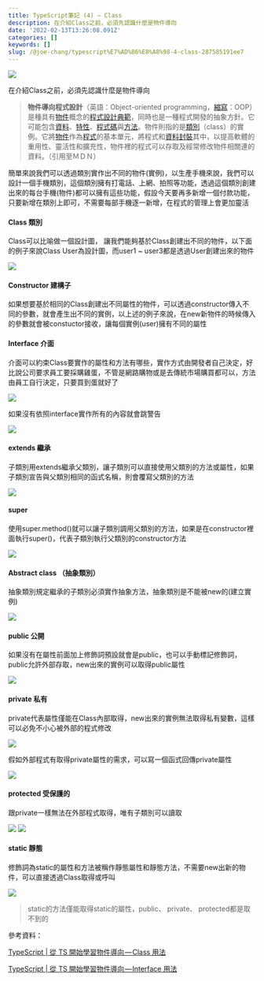 ```yaml
---
title: TypeScript筆記 (4) — Class
description: 在介紹Class之前，必須先認識什麼是物件導向
date: '2022-02-13T13:26:08.091Z'
categories: []
keywords: []
slug: /@joe-chang/typescript%E7%AD%86%E8%A8%98-4-class-287585191ee7
---
```


![](/Users/joectchang_mac/Downloads/medium-export-a/post2022/md_1697073583233/img/1__nnjL3PzLAl49JV6qCrROuQ.png)

在介紹Class之前，必須先認識什麼是物件導向

> **物件導向程式設計**（英語：Object-oriented programming，[縮寫](https://zh.wikipedia.org/wiki/%E7%BC%A9%E5%86%99 "縮寫")：OOP）是種具有[物件](https://zh.wikipedia.org/wiki/%E5%AF%B9%E8%B1%A1_%28%E8%AE%A1%E7%AE%97%E6%9C%BA%E7%A7%91%E5%AD%A6%29 "物件 (電腦科學)")概念的[程式設計典範](https://zh.wikipedia.org/wiki/%E7%BC%96%E7%A8%8B%E8%8C%83%E5%9E%8B "程式設計範式")，同時也是一種程式開發的抽象方針。它可能包含[資料](https://zh.wikipedia.org/wiki/%E6%95%B0%E6%8D%AE "資料")、[特性](https://zh.wikipedia.org/wiki/%E7%89%B9%E6%80%A7_%28%E8%AE%A1%E7%AE%97%E6%9C%BA%E7%A7%91%E5%AD%A6%29 "特性 (電腦科學)")、[程式碼](https://zh.wikipedia.org/wiki/%E6%BA%90%E4%BB%A3%E7%A0%81 "原始碼")與[方法](https://zh.wikipedia.org/wiki/%E6%96%B9%E6%B3%95_%28%E9%9B%BB%E8%85%A6%E7%A7%91%E5%AD%B8%29 "方法 (電腦科學)")。物件則指的是[類別](https://zh.wikipedia.org/wiki/%E7%B1%BB_%28%E8%AE%A1%E7%AE%97%E6%9C%BA%E7%A7%91%E5%AD%A6%29 "類別 (電腦科學)")（class）的實例。它將[物件](https://zh.wikipedia.org/wiki/%E7%89%A9%E4%BB%B6_%28%E9%9B%BB%E8%85%A6%E7%A7%91%E5%AD%B8%29 "物件 (電腦科學)")作為[程式](https://zh.wikipedia.org/wiki/%E8%AE%A1%E7%AE%97%E6%9C%BA%E7%A8%8B%E5%BA%8F "電腦程式")的基本單元，將程式和[資料](https://zh.wikipedia.org/wiki/%E6%95%B0%E6%8D%AE "資料")[封裝](https://zh.wikipedia.org/wiki/%E5%B0%81%E8%A3%9D_%28%E7%89%A9%E4%BB%B6%E5%B0%8E%E5%90%91%E7%A8%8B%E5%BC%8F%E8%A8%AD%E8%A8%88%29 "封裝 (物件導向程式設計)")其中，以提高軟體的重用性、靈活性和擴充性，物件裡的程式可以存取及經常修改物件相關連的資料。（引用至ＭＤＮ）

簡單來說我們可以透過類別實作出不同的物件(實例)，以生產手機來說，我們可以設計一個手機類別，這個類別擁有打電話、上網、拍照等功能，透過這個類別創建出來的每台手機(物件)都可以擁有這些功能，假設今天要再多新增一個付款功能，只要新增在類別上即可，不需要每部手機逐一新增，在程式的管理上會更加靈活

#### Class 類別

Class可以比喻做一個設計圖， 讓我們能夠基於Class創建出不同的物件，以下面的例子來說Class User為設計圖，而user1 ~ user3都是透過User創建出來的物件

![](/Users/joectchang_mac/Downloads/medium-export-a/post2022/md_1697073583233/img/1____ZucMbAjSdh1wHKL__KNmPQ.png)

#### Constructor 建構子

如果想要基於相同的Class創建出不同屬性的物件，可以透過constructor傳入不同的參數，就會產生出不同的實例，以上述的例子來說，在new新物件的時候傳入的參數就會被constuctor接收，讓每個實例(user)擁有不同的屬性

#### Interface 介面

介面可以約束Class要實作的屬性和方法有哪些，實作方式由開發者自己決定，好比說公司要求員工要採購雞蛋，不管是網路購物或是去傳統市場購買都可以，方法由員工自行決定，只要買到蛋就好了

![](/Users/joectchang_mac/Downloads/medium-export-a/post2022/md_1697073583233/img/1__NaWrVOVoTvfqIBWGrOwFWA.png)

如果沒有依照interface實作所有的內容就會跳警告

![](/Users/joectchang_mac/Downloads/medium-export-a/post2022/md_1697073583233/img/1__grevW3S6ujaM8wBaR2uSHA.png)

#### **extends 繼承**

子類別用extends繼承父類別，讓子類別可以直接使用父類別的方法或屬性，如果子類別宣告與父類別相同的函式名稱，則會覆寫父類別的方法

![](/Users/joectchang_mac/Downloads/medium-export-a/post2022/md_1697073583233/img/1__w7BdxtGNg6dcBPkew24Vxg.png)

#### super

使用super.method()就可以讓子類別調用父類別的方法，如果是在constructor裡面執行super()，代表子類別執行父類別的constructor方法

![](/Users/joectchang_mac/Downloads/medium-export-a/post2022/md_1697073583233/img/1__v9SBxAk__Ns11vNr7w__aK4A.png)

#### Abstract class （抽象類別）

抽象類別規定繼承的子類別必須實作抽象方法，抽象類別是不能被new的(建立實例)

![](/Users/joectchang_mac/Downloads/medium-export-a/post2022/md_1697073583233/img/1__2wMD2hVDwdQq7pYh4C1tlQ.png)

#### public 公開

如果沒有在屬性前面加上修飾詞預設就會是public，也可以手動標記修飾詞，public允許外部存取，new出來的實例可以取得public屬性

![](/Users/joectchang_mac/Downloads/medium-export-a/post2022/md_1697073583233/img/1__sOXjTZMNQS3ISEqGFA0KCQ.png)

#### private 私有

private代表屬性僅能在Class內部取得，new出來的實例無法取得私有變數，這樣可以必免不小心被外部的程式修改

![](/Users/joectchang_mac/Downloads/medium-export-a/post2022/md_1697073583233/img/1__EHr2SY2js3pTa4QLFRFfTg.png)

假如外部程式有取得private屬性的需求，可以寫一個函式回傳private屬性

![](/Users/joectchang_mac/Downloads/medium-export-a/post2022/md_1697073583233/img/1__ntr0TPjrl4HMMojHI5BSkg.png)

#### protected 受保護的

跟private一樣無法在外部程式取得，唯有子類別可以讀取

![](/Users/joectchang_mac/Downloads/medium-export-a/post2022/md_1697073583233/img/1__Yqpt8fePlXOsRGagfJFDDQ.png)
![](/Users/joectchang_mac/Downloads/medium-export-a/post2022/md_1697073583233/img/1__HI3A23rTcPExzjFoR0bwTA.png)

#### static 靜態

修飾詞為static的屬性和方法被稱作靜態屬性和靜態方法，不需要new出新的物件，可以直接透過Class取得或呼叫

![](/Users/joectchang_mac/Downloads/medium-export-a/post2022/md_1697073583233/img/1__CBoiH8wOzj4__Ez9k1xzJGg.png)

> static的方法僅能取得static的屬性，public、 private、 protected都是取不到的

參考資料：

[TypeScript | 從 TS 開始學習物件導向 — Class 用法](https://medium.com/enjoy-life-enjoy-coding/typescript-%E5%BE%9E-ts-%E9%96%8B%E5%A7%8B%E5%AD%B8%E7%BF%92%E7%89%A9%E4%BB%B6%E5%B0%8E%E5%90%91-class-%E7%94%A8%E6%B3%95-20ade3ce26b8)

[TypeScript | 從 TS 開始學習物件導向 — Interface 用法](https://medium.com/enjoy-life-enjoy-coding/typescript-%E5%BE%9E-ts-%E9%96%8B%E5%A7%8B%E5%AD%B8%E7%BF%92%E7%89%A9%E4%BB%B6%E5%B0%8E%E5%90%91-interface-%E7%94%A8%E6%B3%95-77fd0959769f)